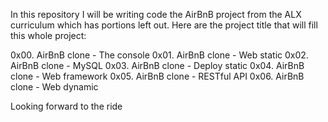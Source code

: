 In this repository I will be writing code the AirBnB project from the ALX curriculum which has portions left out.
Here are the project title that will fill this whole project:

0x00. AirBnB clone - The console 
0x01. AirBnB clone - Web static 
0x02. AirBnB clone - MySQL 
0x03. AirBnB clone - Deploy static 
0x04. AirBnB clone - Web framework
0x05. AirBnB clone - RESTful API 
0x06. AirBnB clone - Web dynamic

Looking forward to the ride
